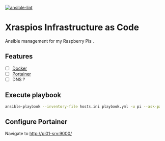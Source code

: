 [![ansible-lint](https://github.com/alexandrelamberty/xraspios-iac/actions/workflows/ansible-lint.yml/badge.svg)](https://github.com/alexandrelamberty/xraspios-iac/actions/workflows/ansible-lint.yml)

# Xraspios Infrastructure as Code

Ansible management for my Raspberry Pis .

## Features

- [ ] [Docker](https://www.docker.com/)
- [ ] [Portainer](https://www.portainer.io/)
- [ ] DNS ?

## Execute playbook

```bash
ansible-playbook --inventory-file hosts.ini playbook.yml -u pi --ask-pass
```

## Configure Portainer

Navigate to <http://pi01-srv:9000/>
